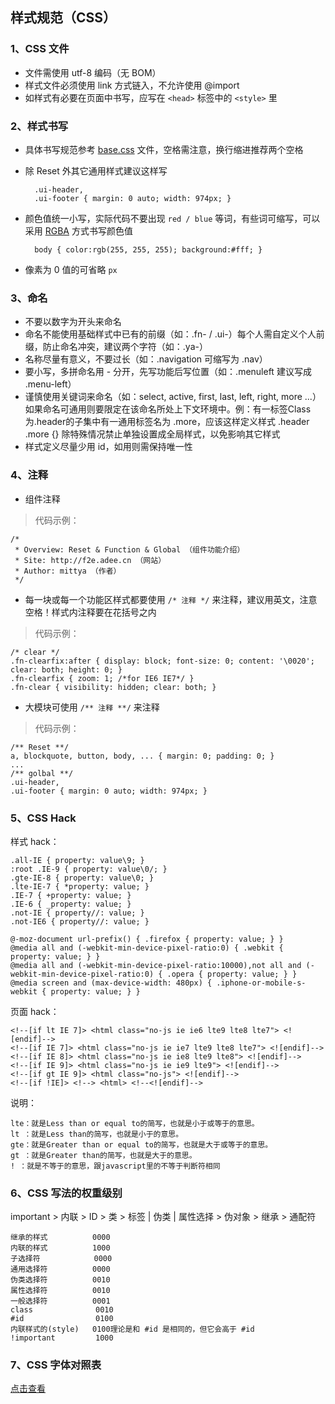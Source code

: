 ## 样式规范（CSS）


### 1、CSS 文件  
+ 文件需使用 utf-8 编码（无 BOM）  
+ 样式文件必须使用 link 方式链入，不允许使用 @import  
+ 如样式有必要在页面中书写，应写在 `<head>` 标签中的 `<style>` 里



### 2、样式书写
+ 具体书写规范参考 [base.css](https://github.com/mittya/Adee-f2e/blob/master/base.css) 文件，空格需注意，换行缩进推荐两个空格
+ 除 Reset 外其它通用样式建议这样写  


        .ui-header,  
        .ui-footer { margin: 0 auto; width: 974px; }  


+ 颜色值统一小写，实际代码不要出现 `red / blue` 等词，有些词可缩写，可以采用 [RGBA](http://baike.baidu.com/view/3731103.htm) 方式书写颜色值

        body { color:rgb(255, 255, 255); background:#fff; }

+ 像素为 0 值的可省略 `px`



### 3、命名
+ 不要以数字为开头来命名
+ 命名不能使用基础样式中已有的前缀（如：.fn- / .ui-）每个人需自定义个人前缀，防止命名冲突，建议两个字符（如：.ya-）
+ 名称尽量有意义，不要过长（如：.navigation 可缩写为 .nav）
+ 要小写，多拼命名用 - 分开，先写功能后写位置（如：.menuleft 建议写成 .menu-left）
+ 谨慎使用关键词来命名（如：select, active, first, last, left, right, more ...）如果命名可通用则要限定在该命名所处上下文环境中。例：有一标签Class为.header的子集中有一通用标签名为 .more，应该这样定义样式 .header .more {} 除特殊情况禁止单独设置成全局样式，以免影响其它样式
+ 样式定义尽量少用 id，如用则需保持唯一性



### 4、注释
+ 组件注释

> 代码示例：

    /*
     * Overview: Reset & Function & Global （组件功能介绍）
     * Site: http://f2e.adee.cn （网站）
     * Author: mittya （作者）
     */


+ 每一块或每一个功能区样式都要使用 `/* 注释 */` 来注释，建议用英文，注意空格！样式内注释要在花括号之内


> 代码示例：

    /* clear */
    .fn-clearfix:after { display: block; font-size: 0; content: '\0020'; clear: both; height: 0; }
    .fn-clearfix { zoom: 1; /*for IE6 IE7*/ }
    .fn-clear { visibility: hidden; clear: both; }
    
+ 大模块可使用 `/** 注释 **/` 来注释

> 代码示例：

    /** Reset **/
    a, blockquote, button, body, ... { margin: 0; padding: 0; }
    ...
    /** golbal **/
    .ui-header,
    .ui-footer { margin: 0 auto; width: 974px; }



### 5、CSS Hack

样式 hack：

    .all-IE { property: value\9; }  
    :root .IE-9 { property: value\0/; }  
    .gte-IE-8 { property: value\0; }  
    .lte-IE-7 { *property: value; }  
    .IE-7 { +property: value; }  
    .IE-6 { _property: value; }  
    .not-IE { property//: value; }  
    .not-IE6 { property//: value; }

    @-moz-document url-prefix() { .firefox { property: value; } }
    @media all and (-webkit-min-device-pixel-ratio:0) { .webkit { property: value; } }
    @media all and (-webkit-min-device-pixel-ratio:10000),not all and (-webkit-min-device-pixel-ratio:0) { .opera { property: value; } }
    @media screen and (max-device-width: 480px) { .iphone-or-mobile-s-webkit { property: value; } }


页面 hack：

    <!--[if lt IE 7]> <html class="no-js ie ie6 lte9 lte8 lte7"> <![endif]-->  
    <!--[if IE 7]> <html class="no-js ie ie7 lte9 lte8 lte7"> <![endif]-->
    <!--[if IE 8]> <html class="no-js ie ie8 lte9 lte8"> <![endif]-->
    <!--[if IE 9]> <html class="no-js ie ie9 lte9"> <![endif]-->
    <!--[if gt IE 9]> <html class="no-js"> <![endif]-->
    <!--[if !IE]> <!--> <html> <!--<![endif]-->


说明：

    lte：就是Less than or equal to的简写，也就是小于或等于的意思。  
    lt ：就是Less than的简写，也就是小于的意思。  
    gte：就是Greater than or equal to的简写，也就是大于或等于的意思。  
    gt ：就是Greater than的简写，也就是大于的意思。  
    ! ：就是不等于的意思，跟javascript里的不等于判断符相同



### 6、CSS 写法的权重级别

important > 内联 > ID > 类 > 标签 | 伪类 | 属性选择 > 伪对象 > 继承 > 通配符

    继承的样式          0000
    内联的样式          1000
    子选择符            0000
    通用选择符          0000
    伪类选择符          0010
    属性选择符          0010
    一般选择符          0001
    class              0010
    #id                0100
    内联样式的(style)   0100理论是和 #id 是相同的，但它会高于 #id
    !important         1000



### 7、CSS 字体对照表

[点击查看](https://github.com/mittya/Adee-f2e/blob/master/docs/font.md)
